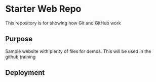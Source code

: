 # Starter Web Repo

This repository is for showing how Git and GitHub work

## Purpose

Sample website with plenty of files for demos. This will be used in the github training

## Deployment